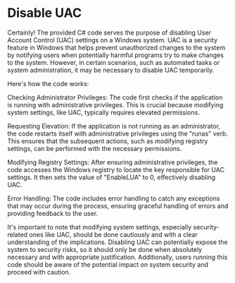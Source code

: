 # Disable UAC
Certainly! The provided C# code serves the purpose of disabling User Account Control (UAC) settings on a Windows system. UAC is a security feature in Windows that helps prevent unauthorized changes to the system by notifying users when potentially harmful programs try to make changes to the system. However, in certain scenarios, such as automated tasks or system administration, it may be necessary to disable UAC temporarily.

Here's how the code works:

Checking Administrator Privileges: The code first checks if the application is running with administrative privileges. This is crucial because modifying system settings, like UAC, typically requires elevated permissions.

Requesting Elevation: If the application is not running as an administrator, the code restarts itself with administrative privileges using the "runas" verb. This ensures that the subsequent actions, such as modifying registry settings, can be performed with the necessary permissions.

Modifying Registry Settings: After ensuring administrative privileges, the code accesses the Windows registry to locate the key responsible for UAC settings. It then sets the value of "EnableLUA" to 0, effectively disabling UAC.

Error Handling: The code includes error handling to catch any exceptions that may occur during the process, ensuring graceful handling of errors and providing feedback to the user.

It's important to note that modifying system settings, especially security-related ones like UAC, should be done cautiously and with a clear understanding of the implications. Disabling UAC can potentially expose the system to security risks, so it should only be done when absolutely necessary and with appropriate justification. Additionally, users running this code should be aware of the potential impact on system security and proceed with caution.
